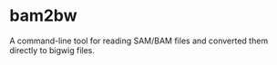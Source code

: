 # bam2bw
A command-line tool for reading SAM/BAM files and converted them directly to bigwig files.
